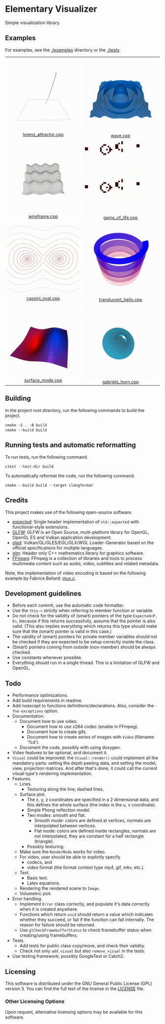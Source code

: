 # Elementary Visualizer

Simple visualization library.

## Examples

For examples, see the [./examples](examples) directory or the [./tests](tests).

<table>
  <tr>
    <td align="center">
      <img src="./examples/lorenz_attractor.gif" alt="Lorenz attractor example"/>
      <a href="./examples/lorenz_attractor.cpp">lorenz_attractor.cpp</a>
    </td>
    <td align="center">
      <img src="./examples/wave.gif" alt="Wave example"/>
      <a href="./examples/wave.cpp">wave.cpp</a>
    </td>
  </tr>
  <tr>
    <td align="center">
      <img src="./examples/wireframe.gif" alt="Wireframe example"/>
      <a href="./examples/wireframe.cpp">wireframe.cpp</a>
    </td>
    <td align="center">
      <img src="./examples/game_of_life.gif" alt="Game of life example"/>
      <a href="./examples/game_of_life.cpp">game_of_life.cpp</a>
    </td>
  </tr>
  <tr>
    <td align="center">
      <img src="./examples/cassini_oval.gif" alt="Cassini oval example"/>
      <a href="./examples/cassini_oval.cpp">cassini_oval.cpp</a>
    </td>
    <td align="center">
      <img src="./examples/translucent_helix.gif" alt="Translucent helix example"/>
      <a href="./examples/translucent_helix.cpp">translucent_helix.cpp</a>
    </td>
  </tr>
  <tr>
    <td align="center">
      <img src="./examples/surface_mode.gif" alt="Surface mode example"/>
      <a href="./examples/surface_mode.cpp">surface_mode.cpp</a>
    </td>
    <td align="center">
      <img src="./examples/gabriels_horn.gif" alt="Gabriel's horn example"/>
      <a href="./examples/gabriels_horn.cpp">gabriels_horn.cpp</a>
    </td>
  </tr>
</table>

## Building

In the project root directory, run the following commands to build the project.

```
cmake -S . -B build
cmake --build build
```

## Running tests and automatic reformatting

To run tests, run the following command.
```
ctest --test-dir build
```

To automatically reformat the code, run the following command.
```
cmake --build build --target clangformat
```

## Credits

This project makes use of the following open-source software.

- [expected](https://github.com/TartanLlama/expected.git): Single header implementation of `std::expected` with functional-style extensions.
- [GLFW](https://www.glfw.org/): GLFW is an Open Source, multi-platform library for OpenGL, OpenGL ES and Vulkan application development.
- [glad](https://github.com/Dav1dde/glad.git): Vulkan/GL/GLES/EGL/GLX/WGL Loader-Generator based on the official specifications for multiple languages.
- [glm](https://github.com/g-truc/glm.git): Header only C++ mathematics library for graphics software.
- [FFmpeg](https://ffmpeg.org/): FFmpeg is a collection of libraries and tools to process multimedia content such as audio, video, subtitles and related metadata.

Note, the implementation of video encoding is based on the following example by Fabrice Bellard: [mux.c](https://git.ffmpeg.org/gitweb/ffmpeg.git/blob/HEAD:/doc/examples/mux.c).

## Development guidelines

* Before each commit, use the automatic code formatter.
* Use the `this->` strictly when referring to member function or variable.
* Do not check for the validity of (smart) pointers of the type
  `Expected<P, E>`, because if this returns successfully,
  assume that the pointer is also valid.
  (This also implies everything which returns this type
  should make sure that the (smart) pointer is valid in this case.)
* The validity of (smart) pointers for private member variables
  should not be checked if they are expected
  to be setup correctly inside the class.
* (Smart) pointers coming from outside (non-member)
  should be always checked.
* Use constants whenever possible.
* Everything should run in a single thread.
  This is a limitation of GLFW and OpenGL.

## Todo

* Performance optimizations.
* Add build requirements in readme.
* Add noexcept to functions definitions/declarations.
  Also, consider the `-fno-exceptions` option.
* Documentation.
  * Document how to use video.
    * Document how to use x264 codec (enable in FFmpeg).
    * Document how to create gifs.
    * Document how to create series of images with `Video` (filename: '%d').
  * Document the code, possibly with using doxygen.
* Video features to be optional, and document it.
* `Visual` could be improved: the `Visual::render()`
  could implement all the mandatory parts: setting the depth peeling data,
  and setting the model, view, projection matrices. And after that's done,
  it could call the current visual type's rendering implementation.
* Features.
  * Lines.
    * Texturing along the line; dashed lines.
  * Surface plot.
    * The x, y, z coordinates are specified
      in a 2 dimensional data,
      and this defines the whole surface
      (the index is the u, v coordinate).
    * Simple Phong reflection model.
    * Two modes: smooth and flat.
      * Smooth mode: colors are defined at vertices,
        normals are interpolated between vertices.
      * Flat mode: colors are defined inside rectangles,
        normals are not interpolated,
        they are constant for a half rectangle (triangle).
    * Possibly texturing.
  * Make sure the `RenderMode` works for video.
  * For video, user should be able to explictly specify
    * codecs, and
    * video format (the format context type mp4, gif, mkv, etc.).
  * Text.
    * Basic text.
    * Latex equations.
  * Rendering the rendered scene to `Image`.
  * Volumetric plot.
* Error handling.
  * Implement `Error` class correctly, and populate
    it's data correctly when it is created anywhere.
  * Functions which return `void` should return
    a value which indicates whether they succeed,
    or fail if the function can fail internally.
    The reason for failure should be returned.
  * Use `glCheckFramebufferStatus` to check framebuffer status
    when creating/using framebuffers.
* Tests.
  * Add tests for public class copy/move, and check their validity.
  * Check not only `add_visual` but also `remove_visual` in the tests.
* Use testing framework; possibly GoogleTest or Catch2.

## Licensing

This software is distributed under the GNU General Public License (GPL) version 3. You can find the full text of the license in the [LICENSE](LICENSE.txt) file.

### Other Licensing Options

Upon request, alternative licensing options may be available for this software.

